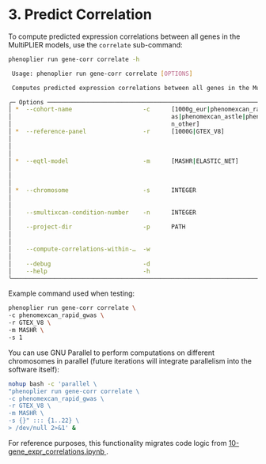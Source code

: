 # 3. Predict Correlation

To compute predicted expression correlations between all genes in the MultiPLIER models, use the `correlate` sub-command:

```bash
phenoplier run gene-corr correlate -h

 Usage: phenoplier run gene-corr correlate [OPTIONS]

 Computes predicted expression correlations between all genes in the MultiPLIER models.

╭─ Options ─────────────────────────────────────────────────────────────────────────────────────────────────────╮
│ *  --cohort-name                    -c      [1000g_eur|phenomexcan_rapid_gw  Cohort name [default: None]      │
│                                             as|phenomexcan_astle|phenomexca  [required]                       │
│                                             n_other]                                                          │
│ *  --reference-panel                -r      [1000G|GTEX_V8]                  Reference panel such as 1000G or │
│                                                                              GTEX_V8                          │
│                                                                              [default: None]                  │
│                                                                              [required]                       │
│ *  --eqtl-model                     -m      [MASHR|ELASTIC_NET]              Prediction models such as MASHR  │
│                                                                              or ELASTIC_NET                   │
│                                                                              [default: None]                  │
│                                                                              [required]                       │
│ *  --chromosome                     -s      INTEGER                          Chromosome number (1-22)         │
│                                                                              [default: None]                  │
│                                                                              [required]                       │
│    --smultixcan-condition-number    -n      INTEGER                          S-MultiXcan condition number     │
│                                                                              [default: 30]                    │
│    --project-dir                    -p      PATH                             Project directory                │
│                                                                              [default:                        │
│                                                                              /home/haoyu/_database/projs/phe… │
│    --compute-correlations-within-…  -w                                       Compute correlations within      │
│                                                                              distance                         │
│    --debug                          -d                                       Run with debug mode              │
│    --help                           -h                                       Show this message and exit.      │
╰───────────────────────────────────────────────────────────────────────────────────────────────────────────────╯
```

Example command used when testing:

```bash
phenoplier run gene-corr correlate \
-c phenomexcan_rapid_gwas \
-r GTEX_V8 \
-m MASHR \
-s 1
```

You can use GNU Parallel to perform computations on different chromosomes in parallel (future iterations will integrate parallelism into the software itself):

```bash
nohup bash -c 'parallel \
"phenoplier run gene-corr correlate \
-c phenomexcan_rapid_gwas \
-r GTEX_V8 \
-m MASHR \
-s {}" ::: {1..22} \
> /dev/null 2>&1' &
```

For reference purposes, this functionality migrates code logic from [10-gene\_expr\_correlations.ipynb ](https://github.com/pivlab/phenoplier/blob/main/nbs/15\_gsa\_gls/10-gene\_expr\_correlations.ipynb).
